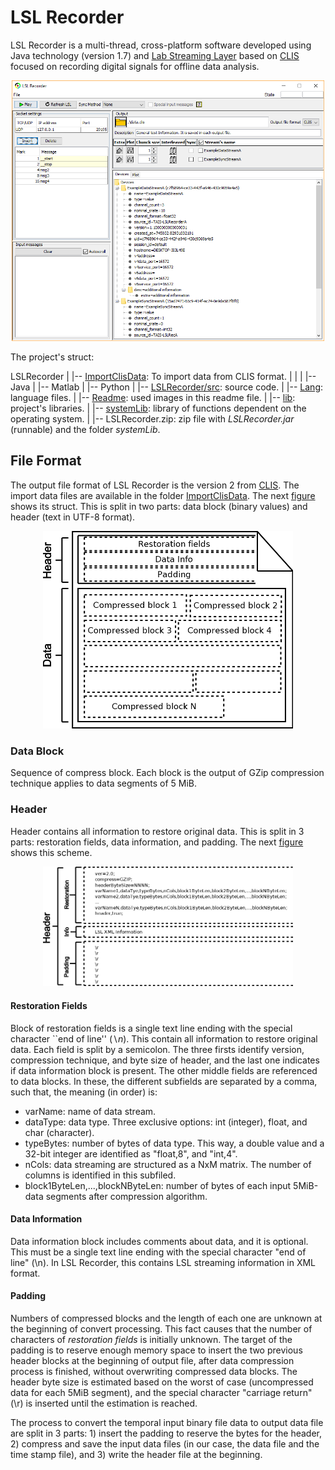 # LSL Recorder

LSL Recorder is a multi-thread, cross-platform software developed using Java technology (version 1.7) and [Lab Streaming Layer](https://github.com/sccn/labstreaminglayer) based on [CLIS](https://github.com/manmermon/CLIS) focused on recording digital signals for offline data analysis.

<div align="center">
    <img src="./Readme/LSLRecorderGui.png", width="500">
</div>

The project's struct:

LSLRecorder
|
|-- [ImportClisData](https://github.com/manmermon/LSLRecorder/tree/master/ImportClisData): To import data from CLIS format.
|   |
|   |-- Java
|   |-- Matlab
|   |-- Python
|
|-- [LSLRecorder/src](https://github.com/manmermon/LSLRecorder/tree/master/LSLRecorder/src): source code.
|
|-- [Lang](https://github.com/manmermon/LSLRecorder/tree/master/Lang): language files.
|
|-- [Readme](https://github.com/manmermon/LSLRecorder/tree/master/Readme): used images in this readme file.
|
|-- [lib](https://github.com/manmermon/LSLRecorder/tree/master/lib): project's libraries.
|
|-- [systemLib](https://github.com/manmermon/LSLRecorder/tree/master/systemLib): library of functions dependent on the operating system.
|
|-- LSLRecorder.zip: zip file with *LSLRecorder.jar* (runnable) and the folder *systemLib*.


## File Format

The output file format of LSL Recorder is the version 2 from [CLIS](https://github.com/manmermon/CLIS). The import data files are available in the folder [ImportClisData](https://github.com/manmermon/LSLRecorder/tree/master/ImportClisData). The next <a href="#file_format">figure</a> shows its struct. This is split in two parts: data block (binary values) and header (text in UTF-8 format). 

<div align="center" id="file_format">
    <img src="./Readme/clis_file_format.png", width="400">
</div>

### Data Block 

Sequence of compress block. Each block is the output of GZip compression technique applies to data segments of 5 MiB.

### Header

Header contains all information to restore original data. This is split in 3 parts: restoration fields, data information, and padding. The next <a href="header_file">figure</a> shows this scheme. 

<div align="center" id="header_file">
    <img src="./Readme/clis_header_file.png", width="400">
</div>


#### Restoration Fields

Block of restoration fields is a single text line ending with the special character ``end of line'' ($\backslash n$). This contain all information to restore original data. Each field is split by a semicolon. The three firsts identify version, compression technique, and byte size of header, and the last one indicates if data information block is present. The other middle fields are referenced to data blocks. In these, the different subfields are separated by a comma, such that, the meaning (in order) is: 

- varName: name of data stream. 
- dataType: data type. Three exclusive options: int (integer), float, and char (character). 
- typeBytes: number of bytes of data type. This way, a double value and a 32-bit integer are identified as "float,8", and "int,4". 
- nCols: data streaming are structured as a NxM matrix. The number of columns is identified in this subfiled. 
- block1ByteLen,...,blockNByteLen: number of bytes of each input 5MiB-data segments after compression algorithm.

#### Data Information

Data information block includes comments about data, and it is optional. This must be a single text line ending with the special character "end of line" (\n). In LSL Recorder, this contains LSL streaming information in XML format.

#### Padding

Numbers of compressed blocks and the length of each one are unknown at the beginning of convert processing. This fact causes that the number of characters of <i>restoration fields</i> is initially unknown. The target of the padding is to reserve enough memory space to insert the two previous header blocks at the beginning of output file, after data compression process is finished, without overwriting compressed data blocks. The header byte size is estimated based on the worst of case (uncompressed data for each 5MiB segment), and the special character "carriage return" (\r) is inserted until the estimation is reached.

The process to convert the temporal input binary file data to output data file are split in 3 parts: 1) insert the padding to reserve the bytes for the header, 2) compress and save the input data files (in our case, the data file and the time stamp file), and 3) write the header file at the beginning.
